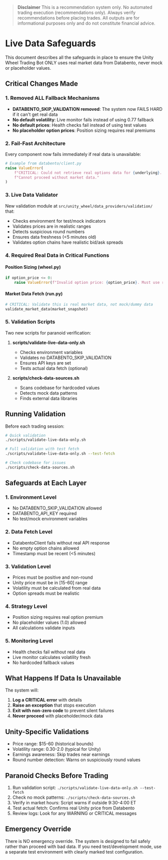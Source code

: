 > **Disclaimer**
> This is a recommendation system only. No automated trading execution (recommendations only). Always verify recommendations before placing trades. All outputs are for informational purposes only and do not constitute financial advice.

# Live Data Safeguards

This document describes all the safeguards in place to ensure the Unity Wheel Trading Bot ONLY uses real market data from Databento, never mock or placeholder values.

## Critical Changes Made

### 1. Removed ALL Fallback Mechanisms

- **DATABENTO_SKIP_VALIDATION removed**: The system now FAILS HARD if it can't get real data
- **No default volatility**: Live monitor fails instead of using 0.77 fallback
- **No default prices**: Health checks fail instead of using test values
- **No placeholder option prices**: Position sizing requires real premiums

### 2. Fail-Fast Architecture

Every component now fails immediately if real data is unavailable:

```python
# Example from databento/client.py
raise ValueError(
    f"CRITICAL: Could not retrieve real options data for {underlying}. "
    f"Cannot proceed without market data."
)
```

### 3. Live Data Validator

New validation module at `src/unity_wheel/data_providers/validation/` that:

- Checks environment for test/mock indicators
- Validates prices are in realistic ranges
- Detects suspicious round numbers
- Ensures data freshness (<5 minutes old)
- Validates option chains have realistic bid/ask spreads

### 4. Required Real Data in Critical Functions

#### Position Sizing (wheel.py)
```python
if option_price <= 0:
    raise ValueError(f"Invalid option price: {option_price}. Must use real market data.")
```

#### Market Data Fetch (run.py)
```python
# CRITICAL: Validate this is real market data, not mock/dummy data
validate_market_data(market_snapshot)
```

### 5. Validation Scripts

Two new scripts for paranoid verification:

1. **scripts/validate-live-data-only.sh**
   - Checks environment variables
   - Validates no DATABENTO_SKIP_VALIDATION
   - Ensures API keys are set
   - Tests actual data fetch (optional)

2. **scripts/check-data-sources.sh**
   - Scans codebase for hardcoded values
   - Detects mock data patterns
   - Finds external data libraries

## Running Validation

Before each trading session:

```bash
# Quick validation
./scripts/validate-live-data-only.sh

# Full validation with test fetch
./scripts/validate-live-data-only.sh --test-fetch

# Check codebase for issues
./scripts/check-data-sources.sh
```

## Safeguards at Each Layer

### 1. Environment Level
- No DATABENTO_SKIP_VALIDATION allowed
- DATABENTO_API_KEY required
- No test/mock environment variables

### 2. Data Fetch Level
- DatabentoClient fails without real API response
- No empty option chains allowed
- Timestamp must be recent (<5 minutes)

### 3. Validation Level
- Prices must be positive and non-round
- Unity price must be in [15-60] range
- Volatility must be calculated from real data
- Option spreads must be realistic

### 4. Strategy Level
- Position sizing requires real option premium
- No placeholder values (1.0) allowed
- All calculations validate inputs

### 5. Monitoring Level
- Health checks fail without real data
- Live monitor calculates volatility fresh
- No hardcoded fallback values

## What Happens If Data Is Unavailable

The system will:

1. **Log a CRITICAL error** with details
2. **Raise an exception** that stops execution
3. **Exit with non-zero code** to prevent silent failures
4. **Never proceed** with placeholder/mock data

## Unity-Specific Validations

- Price range: $15-60 (historical bounds)
- Volatility range: 0.30-2.0 (typical for Unity)
- Earnings awareness: Skip trades near earnings
- Round number detection: Warns on suspiciously round values

## Paranoid Checks Before Trading

1. Run validation script: `./scripts/validate-live-data-only.sh --test-fetch`
2. Check no mock patterns: `./scripts/check-data-sources.sh`
3. Verify in market hours: Script warns if outside 9:30-4:00 ET
4. Test actual fetch: Confirms real Unity price from Databento
5. Review logs: Look for any WARNING or CRITICAL messages

## Emergency Override

There is NO emergency override. The system is designed to fail safely rather than proceed with bad data. If you need test/development mode, use a separate test environment with clearly marked test configuration.
